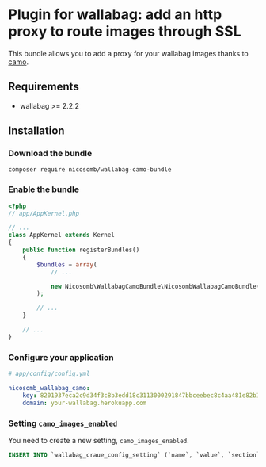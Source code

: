# Plugin for wallabag: add an http proxy to route images through SSL

This bundle allows you to add a proxy for your wallabag images thanks to [camo](https://github.com/atmos/camo).

## Requirements

* wallabag >= 2.2.2

## Installation

### Download the bundle

```
composer require nicosomb/wallabag-camo-bundle
```

### Enable the bundle

```php
<?php
// app/AppKernel.php

// ...
class AppKernel extends Kernel
{
    public function registerBundles()
    {
        $bundles = array(
            // ...

            new Nicosomb\WallabagCamoBundle\NicosombWallabagCamoBundle(),
        );

        // ...
    }

    // ...
}
```

### Configure your application

```yml
# app/config/config.yml

nicosomb_wallabag_camo:
    key: 8201937eca2c9d34f3c8b3edd18c3113000291847bbceebec8c4aa481e82b1dc
    domain: your-wallabag.herokuapp.com
```

### Setting `camo_images_enabled`

You need to create a new setting, `camo_images_enabled`. 

```sql
INSERT INTO `wallabag_craue_config_setting` (`name`, `value`, `section`) VALUES ('camo_images_enabled', 1, 'misc');
```
